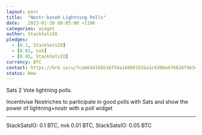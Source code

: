 ```yaml
---
layout: post
title:  "Nostr-based Lightning Polls"
date:   2023-01-30 00:05:00 +1100
categories: widget
author: StackSatsIO
pledges:
  - [0.1, StackSatsIO]
  - [0.01, nvk]
  - [0.05, StackSatsIO]
currency: BTC
contact: https://brb.io/u/7ca66d4166b16f54a16868191ba1c6386a976624f4634f3896d9b6740a388ca3 
status: New
---
```


Sats 2 Vote lightning polls.

Incentivise Nostriches to participate in good polls with Sats and show the power of lightning+nostr with a poll widget

---

StackSatsIO: 0.1 BTC, nvk 0.01 BTC, StackSatsIO: 0.05 BTC
